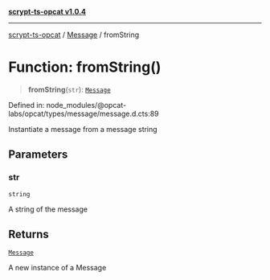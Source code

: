 [**scrypt-ts-opcat v1.0.4**](../../../README.md)

***

[scrypt-ts-opcat](../../../README.md) / [Message](../README.md) / fromString

# Function: fromString()

> **fromString**(`str`): [`Message`](../../../classes/Message.md)

Defined in: node\_modules/@opcat-labs/opcat/types/message/message.d.cts:89

Instantiate a message from a message string

## Parameters

### str

`string`

A string of the message

## Returns

[`Message`](../../../classes/Message.md)

A new instance of a Message
